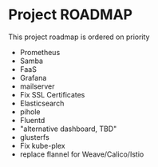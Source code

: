 # Project ROADMAP
This project roadmap is ordered on priority

* Prometheus 
* Samba
* FaaS
* Grafana
* mailserver
* Fix SSL Certificates
* Elasticsearch
* pihole
* Fluentd
* "alternative dashboard, TBD"
* glusterfs
* Fix kube-plex
* replace flannel for Weave/Calico/Istio
